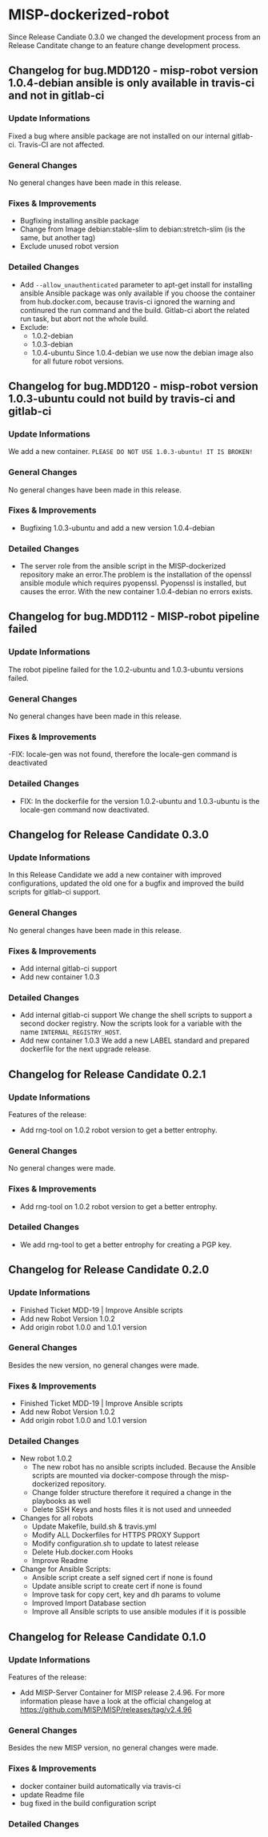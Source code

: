 # MISP-dockerized-robot
Since Release Candiate 0.3.0 we changed the development process from an Release Canditate change to an feature change development process.


## Changelog for bug.MDD120 - misp-robot version 1.0.4-debian ansible is only available in travis-ci and not in gitlab-ci 
### Update Informations 
Fixed a bug where ansible package are not installed on our internal gitlab-ci. Travis-CI are not affected.
### General Changes
No general changes have been made in this release.
### Fixes & Improvements
- Bugfixing installing ansible package
- Change from Image debian:stable-slim to debian:stretch-slim (is the same, but another tag)
- Exclude unused robot version
### Detailed Changes
- Add `--allow_unauthenticated` parameter to apt-get install for installing ansible
  Ansible package was only available if you choose the container from hub.docker.com, because travis-ci ignored the warning and continured the run command and the build. Gitlab-ci abort the related run task, but abort not the whole build.
- Exclude:
    - 1.0.2-debian
    - 1.0.3-debian
    - 1.0.4-ubuntu
  Since 1.0.4-debian we use now the debian image also for all future robot versions.



## Changelog for bug.MDD120 - misp-robot version 1.0.3-ubuntu could not build by travis-ci and gitlab-ci
### Update Informations 
We add a new container. 
`PLEASE DO NOT USE 1.0.3-ubuntu! IT IS BROKEN!`
### General Changes
No general changes have been made in this release.
### Fixes & Improvements
- Bugfixing 1.0.3-ubuntu and add a new version 1.0.4-debian
### Detailed Changes
- The server role from the ansible script in the MISP-dockerized repository make an error.The problem is the installation of the openssl ansible module which requires pyopenssl. Pyopenssl is installed, but causes the error. With the new container 1.0.4-debian no errors exists.




## Changelog for bug.MDD112 - MISP-robot pipeline failed
### Update Informations 
The robot pipeline failed for the 1.0.2-ubuntu and 1.0.3-ubuntu versions failed.
### General Changes
No general changes have been made in this release.
### Fixes & Improvements
-FIX: locale-gen was not found, therefore the locale-gen command is deactivated
### Detailed Changes
- FIX: In the dockerfile for the version 1.0.2-ubuntu and 1.0.3-ubuntu is the locale-gen command now deactivated.





## Changelog for Release Candidate 0.3.0
### Update Informations
In this Release Candidate we add a new container with improved configurations, updated the old one for a bugfix and improved the build scripts for gitlab-ci support.
### General Changes
No general changes have been made in this release.
### Fixes & Improvements
- Add internal gitlab-ci support
- Add new container 1.0.3
### Detailed Changes
- Add internal gitlab-ci support
  We change the shell scripts to support a second docker registry. Now the scripts look for a variable with the name `INTERNAL_REGISTRY_HOST`.  
- Add new container 1.0.3
    We add a new LABEL standard and prepared dockerfile for the next upgrade release.


## Changelog for Release Candidate 0.2.1
### Update Informations 
Features of the release:
* Add rng-tool on 1.0.2 robot version to get a better entrophy.
### General Changes
No general changes were made.
### Fixes & Improvements
* Add rng-tool on 1.0.2 robot version to get a better entrophy.
### Detailed Changes
- We add rng-tool to get a better entrophy for creating a PGP key.



## Changelog for Release Candidate 0.2.0
### Update Informations 
* Finished Ticket MDD-19 | Improve Ansible scripts
* Add new Robot Version 1.0.2
* Add origin robot 1.0.0 and 1.0.1 version
### General Changes
Besides the new version, no general changes were made.
### Fixes & Improvements
* Finished Ticket MDD-19 | Improve Ansible scripts
* Add new Robot Version 1.0.2
* Add origin robot 1.0.0 and 1.0.1 version
### Detailed Changes
* New robot 1.0.2
    * The new robot has no ansible scripts included. Because the Ansible scripts are mounted via docker-compose through the misp-dockerized repository.
    * Change folder structure therefore it required a change in the playbooks as well
    * Delete SSH Keys and hosts files it is not used and unneeded
* Changes for all robots
    * Update Makefile, build.sh & travis.yml
    * Modify ALL Dockerfiles for HTTPS PROXY Support
    * Modify configuration.sh to update to latest release
    * Delete Hub.docker.com Hooks
    * Improve Readme
* Change for Ansible Scripts:
    * Ansible script create a self signed cert if none is found
    * Update ansible script to create cert if none is found
    * Improve task for copy cert, key and dh params to volume
    * Improved Import Database section
    * Improve all Ansible scripts to use ansible modules if it is possible 




## Changelog for Release Candidate 0.1.0
### Update Informations 
Features of the release:
- Add MISP-Server Container for MISP release 2.4.96.
  For more information please have a look at the official changelog at https://github.com/MISP/MISP/releases/tag/v2.4.96
### General Changes
Besides the new MISP version, no general changes were made.
### Fixes & Improvements
* docker container build automatically via travis-ci
* update Readme file
* bug fixed in the build configuration script
### Detailed Changes


